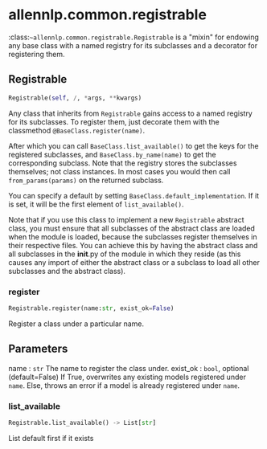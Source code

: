 # allennlp.common.registrable

:class:`~allennlp.common.registrable.Registrable` is a "mixin" for endowing
any base class with a named registry for its subclasses and a decorator
for registering them.

## Registrable
```python
Registrable(self, /, *args, **kwargs)
```

Any class that inherits from ``Registrable`` gains access to a named registry for its
subclasses. To register them, just decorate them with the classmethod
``@BaseClass.register(name)``.

After which you can call ``BaseClass.list_available()`` to get the keys for the
registered subclasses, and ``BaseClass.by_name(name)`` to get the corresponding subclass.
Note that the registry stores the subclasses themselves; not class instances.
In most cases you would then call ``from_params(params)`` on the returned subclass.

You can specify a default by setting ``BaseClass.default_implementation``.
If it is set, it will be the first element of ``list_available()``.

Note that if you use this class to implement a new ``Registrable`` abstract class,
you must ensure that all subclasses of the abstract class are loaded when the module is
loaded, because the subclasses register themselves in their respective files. You can
achieve this by having the abstract class and all subclasses in the __init__.py of the
module in which they reside (as this causes any import of either the abstract class or
a subclass to load all other subclasses and the abstract class).

### register
```python
Registrable.register(name:str, exist_ok=False)
```

Register a class under a particular name.

Parameters
----------
name : ``str``
    The name to register the class under.
exist_ok : ``bool``, optional (default=False)
    If True, overwrites any existing models registered under ``name``. Else,
    throws an error if a model is already registered under ``name``.

### list_available
```python
Registrable.list_available() -> List[str]
```
List default first if it exists
